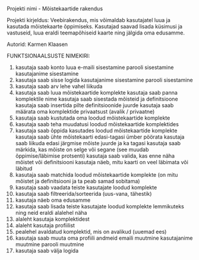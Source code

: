Projekti nimi - Mõistekaartide rakendus

Projekti kirjeldus:
Veebirakendus, mis võimaldab kasutajatel luua ja kasutada mõistekaarte õppimiseks. Kasutajad saavad lisada küsimusi ja vastuseid, luua eraldi teemapõhiseid kaarte ning jälgida oma edusamme. 

Autorid:
Karmen Klaasen

FUNKTSIONAALSUSTE NIMEKIRI:

1) kasutaja saab konto luua
e-maili sisestamine
parooli sisestamine
kasutajanime sisestamine
2) kasutaja saab sisse logida
kasutajanime sisestamine
parooli sisestamine
3) kasutaja saab arv lehe vahel liikuda
4) kasutaja saab luua mõistekaartide komplekte
kasutaja saab panna komplektile nime
kasutaja saab sisestada mõisteid ja definitsioone
kasutaja saab insertida pilte definitsioonide juurde
kasutaja saab määrata oma komplektide privaatsust (avalik / privaatne)
5) kasutaja saab kustutada oma loodud mõistekaartide komplekte
6) kasutaja saab teha muudatusi loodud mõistekaartide komplektides
7) kasutaja saab õppida kasutades loodud mõistekaartide komplekte
kasutaja saab ühte mõistekaarti edasi-tagasi ümber pöörata
kasutaja saab liikuda edasi järgmise mõiste juurde ja ka tagasi
kasutaja saab märkida, kas mõiste on selge või segane (see muudab õppimise/läbimise protsenti)
kasutaja saab valida, kas enne näha mõistet või definitsiooni
kasutaja näeb, mitu kaarti on veel läbimata või läbitud
8) kasutaja saab matchida loodud mõistekaartide komplekte (on mitu mõistet ja definitsiooni ja ta peab samad sobitama)
9) kasutaja saab vaadata teiste kasutajate loodud komplekte
10) kasutaja saab filtreerida/sorteerida (uus-vana, tähestik)
11) kasutaja näeb oma edusamme
12) kasutaja saab lisada teiste kasutajate loodud komplekte lemmikuteks ning neid eraldi alalehel näha
13) alaleht kasutaja komplektidest
14) alaleht kasutaja profiilist
16) pealehel avaldatud komplektid, mis on avalikud (uuemad ees)
17) kasutaja saab muuta oma profiili andmeid
emaili muutmine
kasutajanime muutmine
parooli muutmine
18) kasutaja saab välja logida